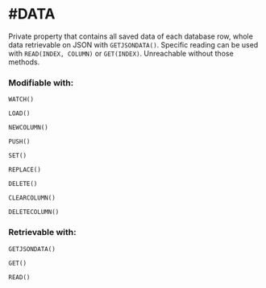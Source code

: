 # #DATA
Private property that contains all saved data of each database row, whole data retrievable on JSON with `GETJSONDATA()`. Specific reading can be used with `READ(INDEX, COLUMN)` or `GET(INDEX)`. Unreachable without those methods.

### Modifiable with:
`WATCH()`

`LOAD()`

`NEWCOLUMN()`

`PUSH()`

`SET()`

`REPLACE()`

`DELETE()`

`CLEARCOLUMN()`

`DELETECOLUMN()`

### Retrievable with:
`GETJSONDATA()`

`GET()`

`READ()`
